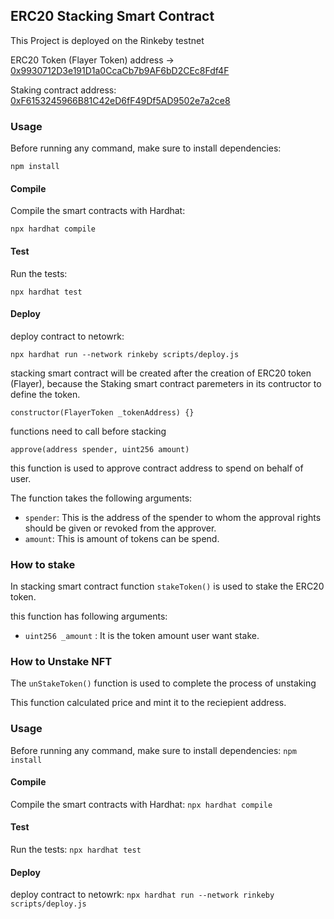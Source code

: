 
## ERC20 Stacking Smart Contract

This Project is deployed on the Rinkeby testnet

ERC20 Token (Flayer Token) address -> [0x9930712D3e191D1a0CcaCb7b9AF6bD2CEc8Fdf4F](https://rinkeby.etherscan.io/address/0x9930712D3e191D1a0CcaCb7b9AF6bD2CEc8Fdf4F)

Staking contract address: [0xF6153245966B81C42eD6fF49Df5AD9502e7a2ce8](https://rinkeby.etherscan.io/address/0xF6153245966B81C42eD6fF49Df5AD9502e7a2ce8)

### Usage

Before running any command, make sure to install dependencies:

`npm install`

#### Compile

Compile the smart contracts with Hardhat: 

`npx hardhat compile`

#### Test

Run the tests:

`npx hardhat test`

#### Deploy

deploy contract to netowrk: 

`npx hardhat run --network rinkeby scripts/deploy.js`


stacking smart contract will be created after the creation of ERC20 token (Flayer), because the Staking smart contract paremeters in its contructor to define the token.

`constructor(FlayerToken _tokenAddress) {}`

functions need to call before stacking

```
approve(address spender, uint256 amount)
``` 

this function is used to approve contract address to spend on behalf of user.

The function takes the following arguments:

- `spender`: This is the address of the spender to whom the approval rights should be given or revoked from the approver.
- `amount`: This is amount of tokens can be spend.


### How to stake

In stacking smart contract function `stakeToken()` is used to stake the ERC20 token.

this function has following arguments:

- `uint256 _amount` : It is the token amount user want stake.


### How to Unstake NFT

The `unStakeToken()` function is used to complete the process of unstaking

This function calculated price and mint it to the reciepient address.


### Usage

Before running any command, make sure to install dependencies: 
`npm install`

#### Compile

Compile the smart contracts with Hardhat: 
`npx hardhat compile`

#### Test

Run the tests:
`npx hardhat test`

#### Deploy

deploy contract to netowrk: 
`npx hardhat run --network rinkeby scripts/deploy.js`
